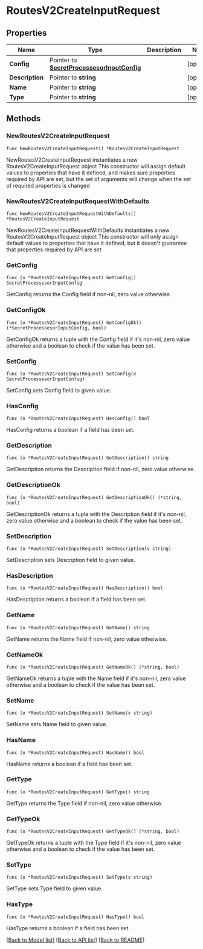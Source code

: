 # RoutesV2CreateInputRequest

## Properties

Name | Type | Description | Notes
------------ | ------------- | ------------- | -------------
**Config** | Pointer to [**SecretProcessesorInputConfig**](SecretProcessesorInputConfig.md) |  | [optional] 
**Description** | Pointer to **string** |  | [optional] 
**Name** | Pointer to **string** |  | [optional] 
**Type** | Pointer to **string** |  | [optional] 

## Methods

### NewRoutesV2CreateInputRequest

`func NewRoutesV2CreateInputRequest() *RoutesV2CreateInputRequest`

NewRoutesV2CreateInputRequest instantiates a new RoutesV2CreateInputRequest object
This constructor will assign default values to properties that have it defined,
and makes sure properties required by API are set, but the set of arguments
will change when the set of required properties is changed

### NewRoutesV2CreateInputRequestWithDefaults

`func NewRoutesV2CreateInputRequestWithDefaults() *RoutesV2CreateInputRequest`

NewRoutesV2CreateInputRequestWithDefaults instantiates a new RoutesV2CreateInputRequest object
This constructor will only assign default values to properties that have it defined,
but it doesn't guarantee that properties required by API are set

### GetConfig

`func (o *RoutesV2CreateInputRequest) GetConfig() SecretProcessesorInputConfig`

GetConfig returns the Config field if non-nil, zero value otherwise.

### GetConfigOk

`func (o *RoutesV2CreateInputRequest) GetConfigOk() (*SecretProcessesorInputConfig, bool)`

GetConfigOk returns a tuple with the Config field if it's non-nil, zero value otherwise
and a boolean to check if the value has been set.

### SetConfig

`func (o *RoutesV2CreateInputRequest) SetConfig(v SecretProcessesorInputConfig)`

SetConfig sets Config field to given value.

### HasConfig

`func (o *RoutesV2CreateInputRequest) HasConfig() bool`

HasConfig returns a boolean if a field has been set.

### GetDescription

`func (o *RoutesV2CreateInputRequest) GetDescription() string`

GetDescription returns the Description field if non-nil, zero value otherwise.

### GetDescriptionOk

`func (o *RoutesV2CreateInputRequest) GetDescriptionOk() (*string, bool)`

GetDescriptionOk returns a tuple with the Description field if it's non-nil, zero value otherwise
and a boolean to check if the value has been set.

### SetDescription

`func (o *RoutesV2CreateInputRequest) SetDescription(v string)`

SetDescription sets Description field to given value.

### HasDescription

`func (o *RoutesV2CreateInputRequest) HasDescription() bool`

HasDescription returns a boolean if a field has been set.

### GetName

`func (o *RoutesV2CreateInputRequest) GetName() string`

GetName returns the Name field if non-nil, zero value otherwise.

### GetNameOk

`func (o *RoutesV2CreateInputRequest) GetNameOk() (*string, bool)`

GetNameOk returns a tuple with the Name field if it's non-nil, zero value otherwise
and a boolean to check if the value has been set.

### SetName

`func (o *RoutesV2CreateInputRequest) SetName(v string)`

SetName sets Name field to given value.

### HasName

`func (o *RoutesV2CreateInputRequest) HasName() bool`

HasName returns a boolean if a field has been set.

### GetType

`func (o *RoutesV2CreateInputRequest) GetType() string`

GetType returns the Type field if non-nil, zero value otherwise.

### GetTypeOk

`func (o *RoutesV2CreateInputRequest) GetTypeOk() (*string, bool)`

GetTypeOk returns a tuple with the Type field if it's non-nil, zero value otherwise
and a boolean to check if the value has been set.

### SetType

`func (o *RoutesV2CreateInputRequest) SetType(v string)`

SetType sets Type field to given value.

### HasType

`func (o *RoutesV2CreateInputRequest) HasType() bool`

HasType returns a boolean if a field has been set.


[[Back to Model list]](../README.md#documentation-for-models) [[Back to API list]](../README.md#documentation-for-api-endpoints) [[Back to README]](../README.md)


